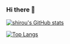 ### Hi there 👋

[![shirou's GitHub stats](https://github-readme-stats.vercel.app/api?username=weilin9999&show_icons=true&bg_color=100,#4158D0,#C850C0,#FFCC70)](https://github.com/anuraghazra/github-readme-stats)

[![Top Langs](https://github-readme-stats.vercel.app/api/top-langs/?username=weilin9999&langs_count=8)](https://github.com/anuraghazra/github-readme-stats)
